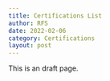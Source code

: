 ```yaml
---
title: Certifications List
author: RFS
date: 2022-02-06
category: Certifications
layout: post
---
```


This is an draft page.